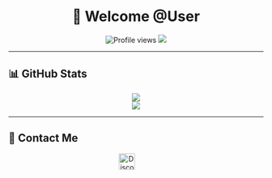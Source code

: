 <h1 align="center">👋 Welcome @User</h1>

<p align="center">
  <img src="https://komarev.com/ghpvc/?username=triggerbotten&label=Profile+Views" alt="Profile views" />
  <img src="https://img.shields.io/github/followers/triggerbotten?label=Followers&style=social" />
</p>

---

## 📊 GitHub Stats

<p align="center">
  <img src="https://github-readme-stats.vercel.app/api?username=triggerbotten&show_icons=true&theme=tokyonight" />
  <br>
  <img src="https://github-readme-stats.vercel.app/api/top-langs/?username=triggerbotten&layout=compact&theme=tokyonight" />
</p>

---

## 💬 Contact Me

<p align="center">
   <a href="https://discord.com/users/274714384423714816" target="_blank"><img alt="Discord" title="Discord" height="32" width="32" src="https://cdn.simpleicons.org/discord"></a>&nbsp;&nbsp;&nbsp;&nbsp;&nbsp;&nbsp;&nbsp;&nbsp;&nbsp
</p>
